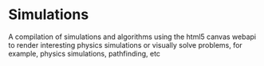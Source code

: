 # Simulations
A compilation of simulations and algorithms using the html5 canvas webapi to render interesting physics simulations or visually solve problems, for example, physics simulations, pathfinding, etc 
